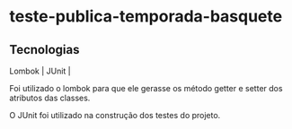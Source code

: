 # teste-publica-temporada-basquete

## Tecnologias

Lombok | JUnit | 

Foi utilizado o lombok para que ele gerasse os método 
getter e setter dos atributos das classes.

O JUnit foi utilizado na construção dos testes 
do projeto.
